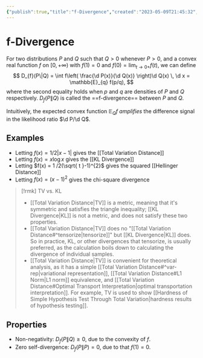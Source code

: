```yaml
---
{"publish":true,"title":"f-Divergence","created":"2023-05-09T21:45:32","modified":"2025-06-06T01:05:55","cssclasses":"","type":"note","sup":["[[Probability Theory]]"],"state":"done"}
---
```



# f-Divergence

For two distributions $P$ and $Q$ such that $Q>0$ whenever $P>0$, and a convex real function $f$ on $[0,+\infty)$ with $f(1) = 0$ and $f(0) = \lim_{ t \to 0+ }f(t)$, we can define
$$
D_{f}(P\|Q) = \int f\left( \frac{\d P(x)}{\d Q(x)} \right)\d  Q(x) \, \d x = \mathbb{E}_{q} f(p/q),
$$
where the second equality holds when $p$ and $q$ are densities of $P$ and $Q$ respectively. $D_{f}(P\| Q)$ is called the ==f-divergence== between $P$ and $Q$.

Intuitively, the expected convex function $\mathbb{E}_{Q}f$ *amplifies* the difference signal in the likelihood ratio $\d P/\d Q$.

## Examples

- Letting $f(x) = 1 /2|x-1|$ gives the [[Total Variation Distance]]
- Letting $f(x) = x \log x$ gives the [[KL Divergence]]
- Letting $f(x) = 1 /2(\sqrt{ t }-1)^{2}$ gives the squared [[Hellinger Distance]]
- Letting $f(x) = (x-1)^{2}$ gives the chi-square divergence

> [!rmk] TV vs. KL
> - [[Total Variation Distance\|TV]] is a metric, meaning that it's symmetric and satisfies the triangle inequality; [[KL Divergence\|KL]] is not a metric, and does not satisfy these two properties.
> - [[Total Variation Distance\|TV]] does no "[[Total Variation Distance#^tensorize\|tensorize]]" but [[KL Divergence\|KL]] does. So in practice, KL, or other divergences that tensorize, is usually preferred, as the calculation boils down to calculating the divergence of individual samples.
> - [[Total Variation Distance\|TV]] is convenient for theoretical analysis, as it has a simple [[Total Variation Distance#^var-rep\|variational representation]], [[Total Variation Distance#L1 Norm\|L1 norm]] equivalence, and [[Total Variation Distance#Optimal Transport Interpretation\|optimal transportation interpretation]]. For example, TV is used to show [[Hardness of Simple Hypothesis Test Through Total Variation\|hardness results of hypothesis testing]].

## Properties

- Non-negativity: $D_{f}(P\|Q) \ge 0$, due to the convexity of $f$.
- Zero self-divergence: $D_{f}(P\|P) = 0$, due to that $f(1)=0$.
